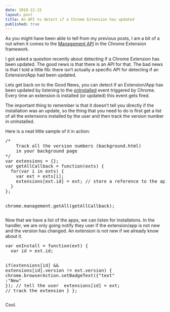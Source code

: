 ```yaml
---
date: 2010-12-15
layout: post
title: An API to detect if a Chrome Extension has updated
published: true
---
```

<p>As you might have been able to tell from my previous posts, I am a bit of a
nut when it comes to the <a href="http://code.google.com/chrome/extensions/management.html">Management API</a> in the Chrome
Extension framework.</p>

<p>I got asked a question recently about detecting if a Chrome Extension has
been updated.  The good news is that there is an API for that.  The bad news
is that I told a little fib: there isn&rsquo;t actually a specific API for
detecting if an Extension/App had been updated.</p>

<p>Lets get back on to the Good News, you can detect if an Extension/App has
been updated by listening to the <a href="http://code.google.com/chrome/extensions/management.html#event-onInstalled">onInstalled</a>
event triggered by Chrome.  Every time an extension is installed (or
updated) this event gets fired.</p>

<p>The important thing to remember is that it doesn&rsquo;t tell you directly if the
installation was an update, so the thing that you need to do is first get a
list of all the extensions installed by the user and then track the version
number in onInstalled.</p>

<p>Here is a neat little sample of it in action:</p>

<div class="CodeRay">
  <div class="code"><pre><span class="comment">/*
    Track all the version numbers (background.html) 
    in your background page
*/</span>
<span class="keyword">var</span> extensions = {};
<span class="keyword">var</span> <span class="function">getAllCallback</span> = <span class="keyword">function</span>(exts) {
  <span class="keyword">for</span>(<span class="keyword">var</span> i <span class="keyword">in</span> exts) {
    <span class="keyword">var</span> ext = exts[i];
    extensions[ext.id] = ext; <span class="comment">// store a reference to the app</span>
  }
};

chrome.management.getAll(getAllCallback);</pre></div>
</div>


<p>Now that we have a list of the apps, we can listen for installatons.  In the
handler, we are only going notify they user if the extension/app is not new
and the version has changed.  An extension is not new if we already know
about it.</p>

<div class="CodeRay">
  <div class="code"><pre><span class="keyword">var</span> <span class="function">onInstall</span> = <span class="keyword">function</span>(ext) {
  <span class="keyword">var</span> id = ext.id;

  <span class="keyword">if</span>(extensions[id] &amp;&amp; extensions[id].version != ext.version) {
    chrome.browserAction.setBadgeText({<span class="key"><span class="delimiter">&quot;</span><span class="content">text</span><span class="delimiter">&quot;</span></span> :<span class="string"><span class="delimiter">&quot;</span><span class="content">New</span><span class="delimiter">&quot;</span></span> }); <span class="comment">// tell the user  </span>
    extensions[id] = ext; <span class="comment">// track the extension</span>
  }
};</pre></div>
</div>


<p>Cool.</p>

